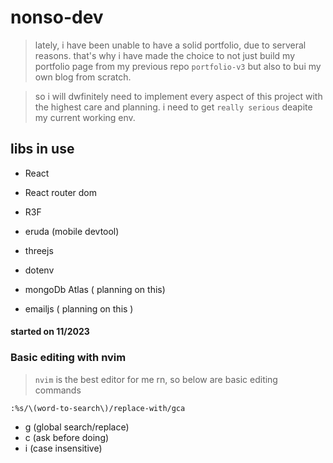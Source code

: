 # nonso-dev

> lately, i have been unable to have a solid portfolio, due to serveral reasons.
> that's why i have made the choice to not just build my portfolio page from my previous repo `portfolio-v3` but also to bui my own blog from scratch.

> so i will dwfinitely need to implement every aspect of this project with the highest care and planning.
> i need to get `really serious` deapite my current working env.

## libs in use

- React
- React router dom
- R3F
- eruda (mobile devtool)
- threejs
- dotenv

- mongoDb Atlas ( planning on this)
- emailjs ( planning on this )

#### started on 11/2023

### Basic editing with nvim

> `nvim` is the best editor for me rn, so below are basic editing commands
```vim
:%s/\(word-to-search\)/replace-with/gca
```
 - g (global search/replace)
 - c (ask before doing)
 - i (case insensitive)
